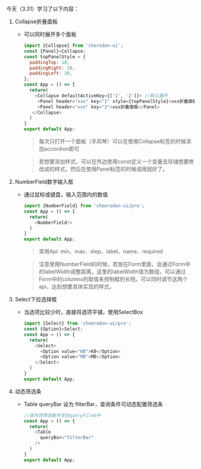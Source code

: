 今天（3.31）学习了以下内容：

1. Collapse折叠面板

   - 可以同时展开多个面板

     ```js
     import {Collapse} from 'cherodon-ui';
     const {Panel}=Collapse;
     const topPanelStyle = {
       paddingTop: 10,
       paddingRight: 10,
       paddingLeft: 10,
     };
     const App = () => {
       return(
         <Collapse defaultActiveKey={['1', '2']}> //默认展开
       	  <Panel header="xxx" key="1" style={topPanelStyle}>xxx折叠面板</Panel>
       	  <Panel header="xxx" key="2">xxx折叠面板</Panel>
     	</Collapse>
       )
     }
     export default App;
     ```

     > 每次只打开一个面板（手风琴）可以在使用Collapse标签的时候添加accordion即可

     > 若想要添加样式，可以在外边使用const定义一个变量去存储想要修改成的样式，然后在使用Panel标签的时候调用就好了。

2. NumberField数字输入框

   - 通过鼠标或键盘，输入范围内的数值

     ```js
     import {NumberField} from 'choerodon-ui/pro';
     const App = () => {
       return(
         <NumberField/>
       )
     }
     export default App;
     ```

     > 常用Api: min、max、step、label、name、required

     > 注意使用NumberField的时候，若放在Form里面，会通过Form中的labelWidth调整距离，这里的labelWidth值为数组，可以通过Form中的columns的取值来控制框的长短。可以同时调节这两个api，达到想要具体实现的样式。

3. Select下拉选择框

   - 当选项比较少时，直接将选项平铺，使用SelectBox

     ```js
     import {Select} from 'choerodon-ui/pro';
     const {Option}=Select;
     const App = () => {
       return(
         <Select>
           <Option value="KB">KB</Option>
           <Option value="MB">MB</Option>
         </Select>
       )
     }
     export default App;
     ```

4. 动态筛选条

   - Table queryBar 设为 filterBar，查询条件可动态配置筛选条

     ```js
     //首先将筛选条件写在queryFiled中
     const App = () => {
       return(
         <Table 
           queryBar="filterBar"  
         />
       )
     }
     export default App;
     ```

     